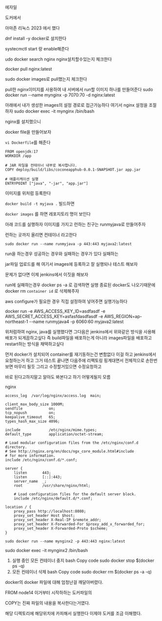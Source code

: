 에자일

도커에서

아마존 리눅스 2023 에서 했다

dnf install -y docker로 설치한다

systecmctl start 랑 enable해준다

udo docker search nginx
nginx설치할수있는지 체크한다

docker pull nginx:latest

sudo docker images로 pull했는지 체크한다

pull한 nginx이미지를 사용하여 내 서버에서 run할 이미지 하나를 만들어준다
sudo docker run --name mynginx -p 7070:70 -d nginx:latest

아래에서 내가 생성한 images의 설정 경로로 접근가능하다 여기서 nginx 설정을 조절하자
sudo docker exec -it mynginx /bin/bash

nginx를 설치했으니

docker file을 만들어보자

`vi Dockerfile`를 해준다

```docker
FROM openjdk:17
WORKDIR /app

# JAR 파일을 컨테이너 내부로 복사합니다.
COPY deploy/build/libs/coconeapphub-0.0.1-SNAPSHOT.jar app.jar

# 애플리케이션 실행
ENTRYPOINT ["java", "-jar", "app.jar"]

```

이미지를 위처럼 등록한다

`docker build -t myjava .`
빌드하면

`docker images` 를 하면 레포지토리 명이 보인다

아래 코드를 실행하자 이미지를 가지고 런하는 친구는 runmyjava로 만들어주자

런하는 곳까지 올리면 컨테이너 라고한다

`sudo docker run --name runmyjava -p 443:443 myjava2:latest`

run을 하는경우 성공하는 경우와 실패하는 경우가 있다 실패하는

jar파일 업로드를 해 여기서 images에 등록하고 잘 실행되나 테스트 해보자

문제가 없다면 이제 jenkins에서 이짓을 해보자

run에 실패하는경우
docker ps -a 로 검색하면 실행 종료된 docker도 나오기때문에 docker rm `container id` 로 삭제해주자

aws configure가 필요한 경우 직접 설정하여 넣어주면 실행가능하다

docker run -e AWS_ACCESS_KEY_ID=asdfasdf -e AWS_SECRET_ACCESS_KEY=asfasfdasdfasdf -e AWS_REGION=ap-northeast-1 --name runmyjava4 -p 6060:60 myjava2:latest

위처럼하여 nginx, java를 실행했다면 그다음은 jenkins에서 위와같은 방식을 사용해 배포가 되게끔하고싶다
즉 build파일을 배포하는게 아니라 images파일을 배포하고 restart하는 방식을 채택하고싶다

먼저 docker가 설치되어 container를 재기동하는건 변함없다 이걸 하고 jenkins에서 요청하는거 하고 그거 테스트 끝나면 다음주에 리펙토링 핑계대면서 전체적으로 손한번 보면 마무리 될듯
그리고 수정할거있으면 수정요청하고

바로 된다고하지말고 알아도 봐본다고 하기
어떻게될지 모름

nginx

    access_log  /var/log/nginx/access.log  main;

    client_max_body_size 1000M;
    sendfile            on;
    tcp_nopush          on;
    keepalive_timeout   65;
    types_hash_max_size 4096;

    include             /etc/nginx/mime.types;
    default_type        application/octet-stream;

    # Load modular configuration files from the /etc/nginx/conf.d directory.
    # See http://nginx.org/en/docs/ngx_core_module.html#include
    # for more information.
    include /etc/nginx/conf.d/*.conf;

    server {
        listen       443;
        listen       [::]:443;
        server_name  _;
        root         /usr/share/nginx/html;

        # Load configuration files for the default server block.
        include /etc/nginx/default.d/*.conf;

    location / {
        proxy_pass http://localhost:8080;
        proxy_set_header Host $host;
        proxy_set_header X-Real-IP $remote_addr;
        proxy_set_header X-Forwarded-For $proxy_add_x_forwarded_for;
        proxy_set_header X-Forwarded-Proto $scheme;
    }

`sudo docker run --name mynginx2 -p 443:443 nginx:latest`

sudo docker exec -it mynginx2 /bin/bash

1. 실행 중인 모든 컨테이너 중지
   bash
   Copy code
   sudo docker stop $(docker ps -q)
2. 모든 컨테이너 삭제
   bash
   Copy code
   sudo docker rm $(docker ps -a -q)

docker의 docker 파일에 대해 엄청난걸 깨달아버렸다.

FROM node14
이거부터 시작하하는 도커파일의

COPY는 진짜 파일의 내용을 복사한다는거였다.

해당 디렉토리에 해당위치에 카피해서 실행한다 이제야 도커를 조금 이해했다.
